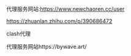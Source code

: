  代理服务网站:https://www.newchaoren.cc/user

https://zhuanlan.zhihu.com/p/390686472

clash代理



代理服务网站https://bywave.art/

